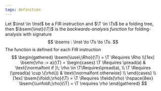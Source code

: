 ```yaml
---
tags: definition
---
```


Let $\inst \in \Inst$ be a FIR instruction and $\T \in \Ts$ be a folding tree, then $\bsem{\inst}(\T)$ is the _backwards-analysis function_ for folding-analysis with signature
$$
\bsems : \Inst \to \Ts \to \Ts.
$$
The function is defined for each FIR instruction
$$
\begin{gathered}
\bsem{\iuse\;\Rho}(\T) = \T \Requires \Rho
\\[1ex]
\bsem{\rho := a}(\T)
= \begin{cases}
	\T \Requires \pread(a) & \text{\normalfont if }\; \rho \in \T\Requires\pread(a), \\
	\T \Requires (\pread(a) \cup \{\rho\}) & \text{\normalfont otherwise} \\
\end{cases}
\\[1ex]
\bsem{\ifold\;\rho}(\T)
= \T \Requires \fields(\rho)
\hspace{8ex}
\bsem{\iunfold\;\rho}(\T)
= \T \requires \rho
\end{gathered}
$$
